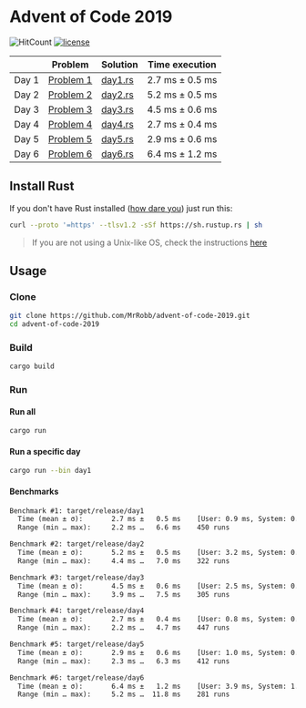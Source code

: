 # Advent of Code 2019

![HitCount](http://hits.dwyl.io/mrrobb/advent-of-code-2019.svg)
[![license](https://img.shields.io/badge/license-MIT-blue.svg)](https://github.com/MrRobb/advent-of-code-2019/blob/master/LICENSE)

|       | Problem                                          | Solution                                                                              | Time execution  |
|-------|--------------------------------------------------|---------------------------------------------------------------------------------------|-----------------|
| Day 1 | [Problem 1](https://adventofcode.com/2019/day/1) | [day1.rs](https://github.com/MrRobb/advent-of-code-2019/blob/master/src/day1.rs?ts=4) | 2.7 ms ± 0.5 ms |
| Day 2 | [Problem 2](https://adventofcode.com/2019/day/2) | [day2.rs](https://github.com/MrRobb/advent-of-code-2019/blob/master/src/day2.rs?ts=4) | 5.2 ms ± 0.5 ms |
| Day 3 | [Problem 3](https://adventofcode.com/2019/day/3) | [day3.rs](https://github.com/MrRobb/advent-of-code-2019/blob/master/src/day3.rs?ts=4) | 4.5 ms ± 0.6 ms |
| Day 4 | [Problem 4](https://adventofcode.com/2019/day/4) | [day4.rs](https://github.com/MrRobb/advent-of-code-2019/blob/master/src/day4.rs?ts=4) | 2.7 ms ± 0.4 ms |
| Day 5 | [Problem 5](https://adventofcode.com/2019/day/5) | [day5.rs](https://github.com/MrRobb/advent-of-code-2019/blob/master/src/day5.rs?ts=4) | 2.9 ms ± 0.6 ms |
| Day 6 | [Problem 6](https://adventofcode.com/2019/day/6) | [day6.rs](https://github.com/MrRobb/advent-of-code-2019/blob/master/src/day6.rs?ts=4) | 6.4 ms ± 1.2 ms |

## Install Rust

If you don't have Rust installed ([how dare you](https://media.giphy.com/media/U1aN4HTfJ2SmgB2BBK/giphy.gif)) just run this:

```sh
curl --proto '=https' --tlsv1.2 -sSf https://sh.rustup.rs | sh
```

> If you are not using a Unix-like OS, check the instructions [here](https://www.rust-lang.org/tools/install)

## Usage

### Clone

```sh
git clone https://github.com/MrRobb/advent-of-code-2019.git
cd advent-of-code-2019
```

### Build

```sh
cargo build
```

### Run

#### Run all

```sh
cargo run
```

#### Run a specific day

```sh
cargo run --bin day1
```

#### Benchmarks

```txt
Benchmark #1: target/release/day1
  Time (mean ± σ):       2.7 ms ±   0.5 ms    [User: 0.9 ms, System: 0.7 ms]
  Range (min … max):     2.2 ms …   6.6 ms    450 runs

Benchmark #2: target/release/day2
  Time (mean ± σ):       5.2 ms ±   0.5 ms    [User: 3.2 ms, System: 0.8 ms]
  Range (min … max):     4.4 ms …   7.0 ms    322 runs

Benchmark #3: target/release/day3
  Time (mean ± σ):       4.5 ms ±   0.6 ms    [User: 2.5 ms, System: 0.8 ms]
  Range (min … max):     3.9 ms …   7.5 ms    305 runs

Benchmark #4: target/release/day4
  Time (mean ± σ):       2.7 ms ±   0.4 ms    [User: 0.8 ms, System: 0.7 ms]
  Range (min … max):     2.2 ms …   4.7 ms    447 runs

Benchmark #5: target/release/day5
  Time (mean ± σ):       2.9 ms ±   0.6 ms    [User: 1.0 ms, System: 0.8 ms]
  Range (min … max):     2.3 ms …   6.3 ms    412 runs

Benchmark #6: target/release/day6
  Time (mean ± σ):       6.4 ms ±   1.2 ms    [User: 3.9 ms, System: 1.2 ms]
  Range (min … max):     5.2 ms …  11.8 ms    281 runs
```
